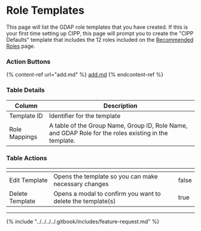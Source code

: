 # Role Templates

This page will list the GDAP role templates that you have created. If this is your first time setting up CIPP, this page will prompt you to create the "CIPP Defaults" template that includes the 12 roles included on the [Recommended Roles](../../../../setup/gdap/recommended-roles.md) page.

### Action Buttons

{% content-ref url="add.md" %}
[add.md](add.md)
{% endcontent-ref %}

### Table Details

| Column        | Description                                                                                           |
| ------------- | ----------------------------------------------------------------------------------------------------- |
| Template ID   | Identifier for the template                                                                           |
| Role Mappings | A table of the Group Name, Group ID, Role Name, and GDAP Role for the roles existing in the template. |

### Table Actions

<table><thead><tr><th></th><th></th><th data-type="checkbox"></th></tr></thead><tbody><tr><td>Edit Template</td><td>Opens the template so you can make necessary changes</td><td>false</td></tr><tr><td>Delete Template</td><td>Opens a modal to confirm you want to delete the template(s)</td><td>true</td></tr></tbody></table>

***

{% include "../../../../.gitbook/includes/feature-request.md" %}
